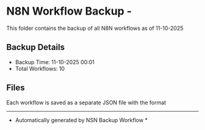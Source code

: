 # N8N Workflow Backup - 
This folder contains the backup of all N8N workflows as of 11-10-2025

## Backup Details
- Backup Time: 11-10-2025 00:01
- Total Workflows: 10

## Files
Each workflow is saved as a separate JSON file with the format

-----------
* Automatically generated by NSN Backup Workflow *